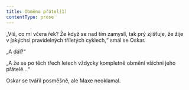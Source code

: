 ```yaml
---
title: Obměna přátel(1)
contentType: prose
---
```


<section>

„Víš, co mi včera řek? Že když se nad tím zamyslí, tak prý zjišťuje, že žije v jakýchsi pravidelných tříletých cyklech,“ smál se Oskar.

„A dál?“

„A že se po těch třech letech vždycky kompletně obmění všichni jeho přátelé…“

Oskar se tvářil posměšně, ale Maxe neoklamal.

</section>

